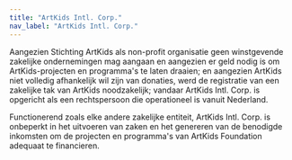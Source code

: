 ```yaml
---
title: "ArtKids Intl. Corp."
nav_label: "ArtKids Intl. Corp."
---
```

Aangezien Stichting ArtKids als non-profit organisatie geen winstgevende zakelijke ondernemingen mag aangaan en aangezien er geld nodig is om ArtKids-projecten en programma's te laten draaien; en aangezien ArtKids niet volledig afhankelijk wil zijn van donaties, werd de registratie van een zakelijke tak van ArtKids noodzakelijk; vandaar ArtKids Intl. Corp. is opgericht als een rechtspersoon die operationeel is vanuit Nederland.

Functionerend zoals elke andere zakelijke entiteit, ArtKids Intl. Corp. is onbeperkt in het uitvoeren van zaken en het genereren van de benodigde inkomsten om de projecten en programma's van ArtKids Foundation adequaat te financieren.